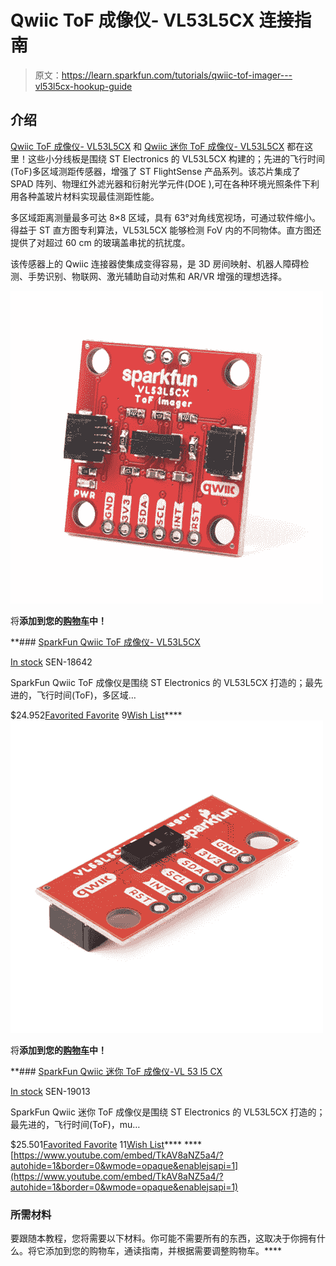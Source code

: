 # Qwiic ToF 成像仪- VL53L5CX 连接指南

> 原文：<https://learn.sparkfun.com/tutorials/qwiic-tof-imager---vl53l5cx-hookup-guide>

## 介绍

[Qwiic ToF 成像仪- VL53L5CX](https://www.sparkfun.com/products/18642) 和 [Qwiic 迷你 ToF 成像仪- VL53L5CX](https://www.sparkfun.com/products/19013) 都在这里！这些小分线板是围绕 ST Electronics 的 VL53L5CX 构建的；先进的飞行时间(ToF)多区域测距传感器，增强了 ST FlightSense 产品系列。该芯片集成了 SPAD 阵列、物理红外滤光器和衍射光学元件(DOE ),可在各种环境光照条件下利用各种盖玻片材料实现最佳测距性能。

多区域距离测量最多可达 8×8 区域，具有 63°对角线宽视场，可通过软件缩小。得益于 ST 直方图专利算法，VL53L5CX 能够检测 FoV 内的不同物体。直方图还提供了对超过 60 cm 的玻璃盖串扰的抗扰度。

该传感器上的 Qwiic 连接器使集成变得容易，是 3D 房间映射、机器人障碍检测、手势识别、物联网、激光辅助自动对焦和 AR/VR 增强的理想选择。

[![SparkFun Qwiic ToF Imager - VL53L5CX](img/4f2db35f483471170e06c742c6d0874f.png)](https://www.sparkfun.com/products/18642) 

将**添加到您的[购物车](https://www.sparkfun.com/cart)中！**

 **### [SparkFun Qwiic ToF 成像仪- VL53L5CX](https://www.sparkfun.com/products/18642)

[In stock](https://learn.sparkfun.com/static/bubbles/ "in stock") SEN-18642

SparkFun Qwiic ToF 成像仪是围绕 ST Electronics 的 VL53L5CX 打造的；最先进的，飞行时间(ToF)，多区域…

$24.952[Favorited Favorite](# "Add to favorites") 9[Wish List](# "Add to wish list")****[![SparkFun Qwiic Mini ToF Imager - VL53L5CX](img/331a96ab050fb29523437c7d351902b5.png)](https://www.sparkfun.com/products/19013) 

将**添加到您的[购物车](https://www.sparkfun.com/cart)中！**

 **### [SparkFun Qwiic 迷你 ToF 成像仪-VL 53 l5 CX](https://www.sparkfun.com/products/19013)

[In stock](https://learn.sparkfun.com/static/bubbles/ "in stock") SEN-19013

SparkFun Qwiic 迷你 ToF 成像仪是围绕 ST Electronics 的 VL53L5CX 打造的；最先进的，飞行时间(ToF)，mu…

$25.501[Favorited Favorite](# "Add to favorites") 11[Wish List](# "Add to wish list")**** ****[https://www.youtube.com/embed/TkAV8aNZ5a4/?autohide=1&border=0&wmode=opaque&enablejsapi=1](https://www.youtube.com/embed/TkAV8aNZ5a4/?autohide=1&border=0&wmode=opaque&enablejsapi=1)

### 所需材料

要跟随本教程，您将需要以下材料。你可能不需要所有的东西，这取决于你拥有什么。将它添加到您的购物车，通读指南，并根据需要调整购物车。****